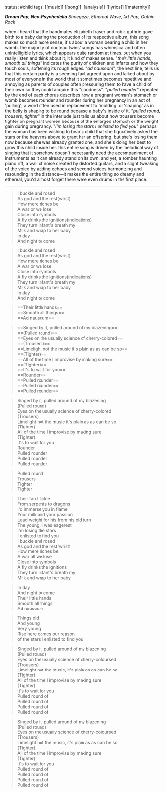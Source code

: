 status: #child 
tags: [[music]] [[song]] [[analysis]] [[lyrics]] [[maternity]]

***Dream Pop, Neo-Psychedelia***
*Shoegaze, Ethereal Wave, Art Pop, Gothic Rock*

when i heard that the bandmates elizabeth fraser and robin guthrie gave birth to a baby during the production of its respective album, this song makes so much more sense; it's about a woman bearing a child in her womb. the majority of cocteau twins' songs has whimsical and often unintelligible lyrics, which appears quite random at times. but when you really listen and think about it, it kind of makes sense. "*their little hands, smooth all things*" indicates the purity of children and infants and how they touch souls, softening its rough edges. "*ad nauseam*", the next line, tells us that this certain purity is a seeming fact agreed upon and talked about by most of everyone in the world that it sometimes becomes repetitive and annoying as parents of couples often pressuring them to have a child of their own so they could acquire this "goodness". "*pulled rounder*" repeated by the end of each chorus describes how a pregnant woman's stomach or womb becomes rounder and rounder during her pregnancy in an act of 'pulling'; a word often used in replacement to 'molding' or 'shaping' as in the belly is shaping to be round because a baby's inside of it. "*pulled round, trousers, tighter*" in the interlude just tells us about how trousers become tighter on pregnant women because of the enlarged stomach or the weight gain during pregnancy. "*i'm losing the stars i enlisted to find you*" perhaps the woman has been wishing to bear a child that she figuratively asked the stars or the heavens above to grant her an offspring. but she's losing them now because she was already granted one, and she's doing her best to grow this child inside her. this entire song is driven by the melodical way of singing that it somehow doesn't necessarily need the accompaniment of instruments as it can already stand on its own. and yet, a somber haunting piano riff, a wall of noise created by distorted guitars, and a slight tweaking of the voice by adding echoes and second voices harmonizing and resounding in the distance—it makes the entire thing so dreamy and ethereal, you'd almost forget there were even drums in the first place. 

---

>I buckle and rosed   
>As god and the rest(wrist)  
>How mere riches be  
>A war or we lose  
>Close into symbols  
>A fly drinks the ignitions(indications)  
>They turn infant's breath my  
>Milk and wrap to her baby  
>In day  
>And night to come  
  
>I buckle and rosed   
>As god and the rest(wrist)  
>How mere riches be  
>A war or we lose  
>Close into symbols  
>A fly drinks the ignitions(indications)  
>They turn infant's breath my  
>Milk and wrap to her baby  
>In day  
>And night to come  
  
>==Their little hands==  
>==Smooth all things==  
>==Ad nauseum==  
  
>==Singed by it, pulled around of my blazening==  
>==(Pulled round)==  
>==Eyes on the usually science of cherry-colored==  
>==(Trousers)==  
>==Limelight not the music it's plain as as can be so==  
>==(Tighter)==  
>==All of the time I improvise by making sure==  
>==(Tighter)==  
>==It's to wait for you==  
>==Rounder==  
>==Pulled rounder==  
>==Pulled rounder==  
>==Pulled rounder==  
  
>Singed by it, pulled around of my blazening  
>(Pulled round)  
>Eyes on the usually science of cherry-colored  
>(Trousers)  
>Limelight not the music it's plain as as can be so  
>(Tighter)  
>All of the time I improvise by making sure  
>(Tighter)  
>It's to wait for you  
>Rounder  
>Pulled rounder  
>Pulled rounder  
>Pulled rounder  
  
>Pulled round  
>Trousers  
>Tighter  
>Tighter  
  
>Their fan I tickle  
>From serpents to dragons  
>I'd immerse you in flame  
>Your milk and your passion  
>Lead weight for his from his old turn  
>The young, I was eagerest  
>I'm losing the stars  
>I enlisted to find you  
>I buckle and rosed   
>As god and the rest(wrist)  
>How mere riches be  
>A war all we lose  
>Close into symbols  
>A fly drinks the ignitions  
>They turn infant's breath my  
>Milk and wrap to her baby  
  
>In day  
>And night to come  
>Their little hands  
>Smooth all things  
>Ad nauseum  
  
>Things old  
>And young  
>Very young  
>Rise here comes our reason  
>of the stars I enlisted to find you  
  
>Singed by it, pulled around of my blazening  
>(Pulled round)  
>Eyes on the usually science of cherry-coloursed  
>(Trousers)  
>Limelight not the music, it's plain as as can be so  
>(Tighter)  
>All of the time I improvise by making sure  
>(Tighter)  
>It's to wait for you  
>Pulled round of   
>Pulled round of   
>Pulled round of   
>Pulled round of   
  
>Singed by it, pulled around of my blazening  
>(Pulled round)  
>Eyes on the usually science of cherry-coloursed  
>(Trousers)  
>Limelight not the music, it's plain as as can be so  
>(Tighter)  
>All of the time I improvise by making sure  
>(Tighter)  
>It's to wait for you  
>Pulled round of   
>Pulled round of   
>Pulled round of   
>Pulled round of